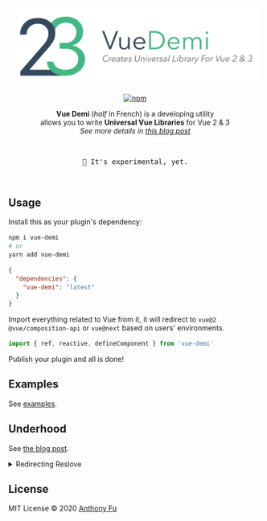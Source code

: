 <p align="center">
<br>
<img src="./assets/banner.png" width="500"/>
<br>
<br>
<a href='https://www.npmjs.com/package/vue-demi'><img src='https://img.shields.io/npm/v/vue-demi?color=42b883' alt='npm'></a>
</p>

<p align="center">
<b>Vue Demi</b> (<i>half</i> in French) is a developing utility<br> allows you to write <b>Universal Vue Libraries</b> for Vue 2 & 3<br>
<i>See more details in <a href='https://antfu.me/posts/make-libraries-working-with-vue-2-and-3'>this blog post</a></i>
</p>

<br>

<pre align="center">
🚧 It's experimental, yet.
</pre>

<br>

## Usage

Install this as your plugin's dependency:

```bash
npm i vue-demi
# or
yarn add vue-demi
```

```json
{
  "dependencies": {
    "vue-demi": "latest"
  }
}
```

Import everything related to Vue from it, it will redirect to `vue@2` `@vue/composition-api` or `vue@next` based on users' environments.

```ts
import { ref, reactive, defineComponent } from 'vue-demi'
```

Publish your plugin and all is done!

## Examples

See [examples](./examples).

## Underhood

See [the blog post](https://antfu.me/posts/make-libraries-working-with-vue-2-and-3/#-introducing-vue-demi).

<details>
<summary>Redirecting Reslove</summary>
<br>
If the script doesn't get triggered or you have updated the Vue version, try to run the following command to resolve the redirecting. 

```bash
npx vue-demi-fix
```

</details>

## License

MIT License © 2020 [Anthony Fu](https://github.com/antfu)
